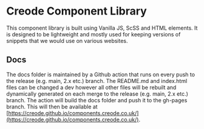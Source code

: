 # Creode Component Library
This component library is built using Vanilla JS, ScSS and HTML elements. It is designed to be lightweight and mostly used for keeping versions of snippets that we would use on various websites.

## Docs
The docs folder is maintained by a Github action that runs on every push to the release (e.g. main, 2.x etc.) branch. The README.md and index.html files can be changed a dev however all other files will be rebuilt and dynamically generated on each merge to the release (e.g. main, 2.x etc.) branch. The action will build the docs folder and push it to the gh-pages branch. This will then be available at [https://creode.github.io/components.creode.co.uk/](https://creode.github.io/components.creode.co.uk/).

